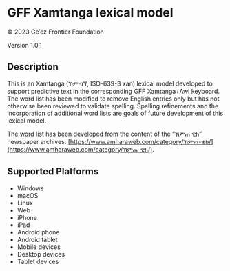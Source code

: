 GFF Xamtanga lexical model
==========================

© 2023 Geʾez Frontier Foundation

Version 1.0.1

Description
-----------
This is an Xamtanga (ኽምጣጘ, ISO-639-3 xan) lexical model developed to support predictive text in the
corresponding GFF Xamtanga+Awi keyboard.  The word list has been modified to remove English entries
only but has not otherwise been reviewed to validate spelling. Spelling refinements and the incorporation 
of additional word lists are goals of future development of this lexical model.

The word list has been developed from the content of the “ኽምጠ ዊከ” newspaper archives:
[https://www.amharaweb.com/category/ኽምጠ-ዊከ/](https://www.amharaweb.com/category/ኽምጠ-ዊከ/).


Supported Platforms
-------------------
 * Windows
 * macOS
 * Linux
 * Web
 * iPhone
 * iPad
 * Android phone
 * Android tablet
 * Mobile devices
 * Desktop devices
 * Tablet devices

